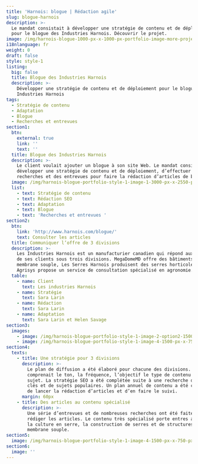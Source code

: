 ```yaml
---
title: 'Harnois: blogue | Rédaction agile'
slug: blogue-harnois
description: >-
  Le mandat consistait à développer une stratégie de contenu et de déploiement
  pour le blogue des Industries Harnois. Découvrir le projet.
image: /img/harnois-blogue-1000-px-x-1000-px-portfolio-image-more-projects.png
i18nlanguage: fr
weight: 0
draft: false
style: style-1
listing:
  big: false
  title: Blogue des Industries Harnois
  description: >-
    Développer une stratégie de contenu et de déploiement pour le blogue des
    Industries Harnois
tags:
  - Stratégie de contenu
  - Adaptation
  - Blogue
  - Recherches et entrevues
section1:
  btn:
    external: true
    link: ''
    text: ''
  title: Blogue des Industries Harnois
  description: >-
    Le client voulait ajouter un blogue à son site Web. Le mandat consistait à
    développer une stratégie de contenu et de déploiement, d’effectuer des
    recherches et des entrevues pour faire la rédaction d’articles de blogue.
  image: /img/harnois-blogue-portfolio-style-1-image-1-3000-px-x-2550-px.png
  list:
    - text: Stratégie de contenu
    - text: Rédaction SEO
    - text: Adaptation
    - text: Blogue
    - text: 'Recherches et entrevues '
section2:
  btn:
    link: 'http://www.harnois.com/blogue/'
    text: Consulter les articles
  title: Communiquer l’offre de 3 divisions
  description: >-
    Les Industries Harnois est un manufacturier canadien qui répond aux besoins
    de ses clients sous trois divisions. MegaDomeMD offre des bâtiments à
    membrane souple, Les Serres Harnois produisent des serres horticoles et
    Agrisys propose un service de consultation spécialisé en agronomie. 
  table:
    - name: Client
      text: Les industries Harnois
    - name: Stratégie
      text: Sara Larin
    - name: Rédaction
      text: Sara Larin
    - name: Adaptation
      text: Sara Larin et Helen Savage
section3:
  images:
    - image: /img/harnois-blogue-portfolio-style-1-image-2-option2-1500.jpg
    - image: /img/harnois-blogue-portfolio-style-1-image-4-1500-px-x-750-px-2.png
section4:
  texts:
    - title: Une stratégie pour 3 divisions
      description: >-
        Le plan de diffusion a été élaboré pour chacune des divisions. Il
        comprenait le ton, la fréquence, l’objectif le type de contenu et le
        sujet. La stratégie SEO a été complétée suite à une recherche de mots
        clés et de sujets populaires. Un plan annuel de contenu a été conçu afin
        de lancer la rédaction d’articles et d’en faire le suivi.
      margin: 60px
    - title: Des articles au contenu spécialisé
      description: >-
        Une série d’entrevues et de nombreuses recherches ont été faites afin de
        rédiger les articles. Le contenu très spécialisé porte entres autres sur
        la culture en serre, la construction de serres et de structures à
        membrane souple.
section5:
  image: /img/harnois-blogue-portfolio-style-1-image-4-1500-px-x-750-px.jpg
section6:
  image: ''
---
```


